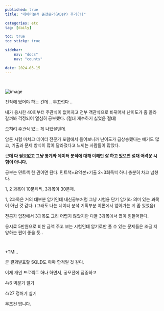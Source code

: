 ```yaml
---
published: true
title: "데이터분석 준전문가(ADsP) 후기(?)"

categories: etc
tag: [daily]

toc: true
toc_sticky: true

sidebar:
    nav: "docs"
    nav: "counts"

date: 2024-03-15
---
```

<br>

![image](https://github.com/leejongseok1/leejongseok1.github.io/assets/79849878/91b1c83e-7e65-4fb5-ab99-36abb3ecbedb)


진작에 땄어야 하는 건데 .. 부끄럽다 ..

내가 응시한 40회부터 주관식이 없어지고 전부 객관식으로 바뀌어서 난이도가 좀 올라갈까봐 걱정되어 열심히 공부했다. (절대 재수하기 싫었음 절대)

오히려 주관식 있는 게 나았을텐데.

암튼 시험 마치고 데이터 전문가 포럼에서 들어보니까 난이도가 급상승했다는 얘기도 많고, 기출과 문제 방식이 많이 달라졌다고 느끼는 사람들이 많았다.

**근데 다 필요없고 그냥 통계와 데이터 분석에 대해 이해만 잘 하고 있으면 절대 어려운 시험이 아니다.**

공부는 민트책 한 권이면 된다. 민트책+요약본+기출 2~3회독씩 하니 충분히 차고 넘쳤다.

1, 2 과목이 10문제씩, 3과목이 30문제.

1, 2과목은 거의 대부분 암기인데 내신공부처럼 그냥 시험용 단기 암기라 의미 있는 과목이 아닌 것 같다. (그래도 나는 데이터 분석 기획부분 이론에서 얻어가는 게 좀 있었음)

전공자 입장에서 3과목도 그리 어렵지 않았지만 다들 3과목에서 많이 힘들어한다.

응시료 5만원으로 비싼 금액 주고 보는 시험인데 암기로만 풀 수 있는 문제들은 조금 지양하는 편이 좋을 듯..

<br>

+TMI..

곧 결과발표할 SQLD도 아마 합격일 것 같다.

이제 개인 프로젝트 하나 하면서, 공모전에 집중하고

4/6 빅분기 필기

4/27 정처기 실기

무조건 땁니다.